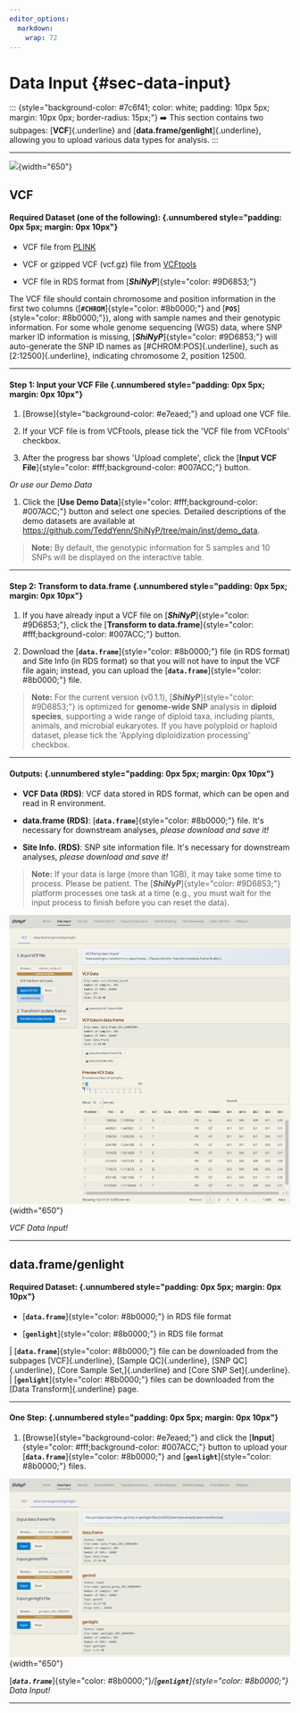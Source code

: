 ```yaml
---
editor_options: 
  markdown: 
    wrap: 72
---
```


# Data Input {#sec-data-input}

::: {style="background-color: #7c6f41; color: white; padding: 10px 5px; margin: 10px 0px; border-radius: 15px;"}
➡️ This section contains two subpages: [**VCF**]{.underline} and
[**data.frame/genlight**]{.underline}, allowing you to upload various
data types for analysis.
:::

------------------------------------------------------------------------

![](images/Supp.%20Fig.%201-5_頁面_1.jpg){width="650"}

## VCF

#### Required Dataset (one of the following): {.unnumbered style="padding: 0px 5px; margin: 0px 10px"}

-   VCF file from
    <a href="https://www.cog-genomics.org/plink/1.9/input" target="_blank">PLINK</a>

-   VCF or gzipped VCF (vcf.gz) file from
    <a href="https://vcftools.sourceforge.net/man_latest.html" target="_blank">VCFtools</a>

-   VCF file in RDS format from [***ShiNyP***]{style="color: #9D6853;"}

The VCF file should contain chromosome and position information in the
first two columns ([**`#CHROM`**]{style="color: #8b0000;"} and
[**`POS`**]{style="color: #8b0000;"}), along with sample names and their
genotypic information. For some whole genome sequencing (WGS) data,
where SNP marker ID information is missing,
[***ShiNyP***]{style="color: #9D6853;"} will auto-generate the SNP ID
names as [#CHROM:POS]{.underline}, such as [2:12500]{.underline},
indicating chromosome 2, position 12500.

------------------------------------------------------------------------

#### Step 1: Input your VCF File {.unnumbered style="padding: 0px 5px; margin: 0px 10px"}

1.  [Browse]{style="background-color: #e7eaed;"} and upload one VCF
    file.

2.  If your VCF file is from VCFtools, please tick the 'VCF file from
    VCFtools' checkbox.

3.  After the progress bar shows 'Upload complete', click the [**Input
    VCF File**]{style="color: #fff;background-color: #007ACC;"} button.

*Or use our Demo Data*

1.  Click the [**Use Demo
    Data**]{style="color: #fff;background-color: #007ACC;"} button and
    select one species. Detailed descriptions of the demo datasets are
    available at
    <https://github.com/TeddYenn/ShiNyP/tree/main/inst/demo_data>.

> **Note:** By default, the genotypic information for 5 samples and 10
> SNPs will be displayed on the interactive table.

------------------------------------------------------------------------

#### Step 2: Transform to data.frame {.unnumbered style="padding: 0px 5px; margin: 0px 10px"}

1.  If you have already input a VCF file on
    [***ShiNyP***]{style="color: #9D6853;"}, click the [**Transform to
    data.frame**]{style="color: #fff;background-color: #007ACC;"}
    button.

2.  Download the [**`data.frame`**]{style="color: #8b0000;"} file (in
    RDS format) and Site Info (in RDS format) so that you will not have
    to input the VCF file again; instead, you can upload the
    [**`data.frame`**]{style="color: #8b0000;"} file.

> **Note:** For the current version (v0.1.1),
> [***ShiNyP***]{style="color: #9D6853;"} is optimized for **genome-wide
> SNP** analysis in **diploid species**, supporting a wide range of
> diploid taxa, including plants, animals, and microbial eukaryotes. If
> you have polyploid or haploid dataset, please tick the 'Applying
> diploidization processing' checkbox.

------------------------------------------------------------------------

#### Outputs: {.unnumbered style="padding: 0px 5px; margin: 0px 10px"}

-   **VCF Data (RDS)**: VCF data stored in RDS format, which can be open
    and read in R environment.

-   **data.frame (RDS)**: [**`data.frame`**]{style="color: #8b0000;"}
    file. It's necessary for downstream analyses, *please download and
    save it!*

-   **Site Info. (RDS)**: SNP site information file. It's necessary for
    downstream analyses, *please download and save it!*

> **Note:** If your data is large (more than 1GB), it may take some time
> to process. Please be patient. The
> [***ShiNyP***]{style="color: #9D6853;"} platform processes one task at
> a time (e.g., you must wait for the input process to finish before you
> can reset the data).

![](screenshots/DataInput1.png){width="650"}

*VCF Data Input!*

------------------------------------------------------------------------

## data.frame/genlight

#### Required Dataset: {.unnumbered style="padding: 0px 5px; margin: 0px 10px"}

-   [**`data.frame`**]{style="color: #8b0000;"} in RDS file format

-   [**`genlight`**]{style="color: #8b0000;"} in RDS file format

| [**`data.frame`**]{style="color: #8b0000;"} file can be downloaded from the subpages [VCF]{.underline}, [Sample QC]{.underline}, [SNP QC]{.underline}, [Core Sample Set,]{.underline} and [Core SNP Set]{.underline}.
| [**`genlight`**]{style="color: #8b0000;"} files can be downloaded from the [Data Transform]{.underline} page.

------------------------------------------------------------------------

#### **One Step:** {.unnumbered style="padding: 0px 5px; margin: 0px 10px"}

1.  [Browse]{style="background-color: #e7eaed;"} and click the
    [**Input**]{style="color: #fff;background-color: #007ACC;"} button
    to upload your [**`data.frame`**]{style="color: #8b0000;"} and
    [**`genlight`**]{style="color: #8b0000;"} files.

![](screenshots/DataInput2.png){width="650"}

[***`data.frame`***]{style="color: #8b0000;"}*/[**`genlight`**]{style="color: #8b0000;"}
Data Input!*

------------------------------------------------------------------------
